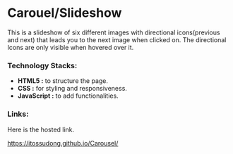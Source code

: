 # Carouel/Slideshow

This is a slideshow of six different images with directional icons(previous and next) that leads you to the next image when clicked on. The directional Icons are only visible when hovered over it.

### Technology Stacks:

- **HTML5 :** to structure the page.
- **CSS :** for styling and responsiveness.
- **JavaScript :** to add functionalities.

### Links:

Here is the hosted link.

https://itossudong.github.io/Carousel/
